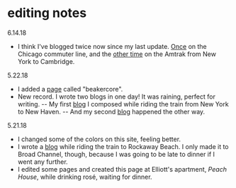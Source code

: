 # editing notes

6.14.18
- I think I've blogged twice now since my last update. [Once](../log/18-06-14-deja-vu.md) on the Chicago commuter line, and the [other time](../log/18-06-06-print-will-live-as-long-as-we-are-waiting.md) on the Amtrak from New York to Cambridge.

5.22.18
- I added a [page](../pages/beakercore.md) called "beakercore".
- New record. I wrote two blogs in one day! It was raining, perfect for writing.
-- My first [blog](../log/18-05-22a-technology-is-the-answer.md) I composed while riding the train from New York to New Haven.
-- And my second [blog](../log/18-05-22b-sea-of-punctuation.md) happened the other way.

5.21.18
- I changed some of the colors on this site, feeling better.
- I wrote a [blog](../log/18-05-21-time-is-actually-really-important.md) while riding the train to Rockaway Beach. I only made it to Broad Channel, though, because I was going to be late to dinner if I went any further.
- I edited some pages and created this page at Elliott's apartment, <i>Peach House</i>, while drinking rosé, waiting for dinner.
